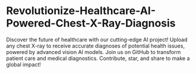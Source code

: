 # Revolutionize-Healthcare-AI-Powered-Chest-X-Ray-Diagnosis
Discover the future of healthcare with our cutting-edge AI project! Upload any chest X-ray to receive accurate diagnoses of potential health issues, powered by advanced vision AI models. Join us on GitHub to transform patient care and medical diagnostics. Contribute, star, and share to make a global impact!
